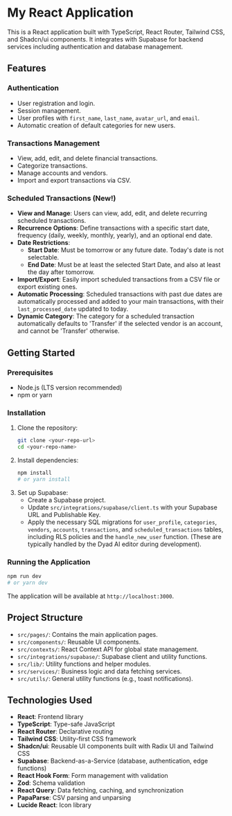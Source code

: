 # My React Application

This is a React application built with TypeScript, React Router, Tailwind CSS, and Shadcn/ui components. It integrates with Supabase for backend services including authentication and database management.

## Features

### Authentication
*   User registration and login.
*   Session management.
*   User profiles with `first_name`, `last_name`, `avatar_url`, and `email`.
*   Automatic creation of default categories for new users.

### Transactions Management
*   View, add, edit, and delete financial transactions.
*   Categorize transactions.
*   Manage accounts and vendors.
*   Import and export transactions via CSV.

### Scheduled Transactions (New!)
*   **View and Manage**: Users can view, add, edit, and delete recurring scheduled transactions.
*   **Recurrence Options**: Define transactions with a specific start date, frequency (daily, weekly, monthly, yearly), and an optional end date.
*   **Date Restrictions**:
    *   **Start Date**: Must be tomorrow or any future date. Today's date is not selectable.
    *   **End Date**: Must be at least the selected Start Date, and also at least the day after tomorrow.
*   **Import/Export**: Easily import scheduled transactions from a CSV file or export existing ones.
*   **Automatic Processing**: Scheduled transactions with past due dates are automatically processed and added to your main transactions, with their `last_processed_date` updated to today.
*   **Dynamic Category**: The category for a scheduled transaction automatically defaults to 'Transfer' if the selected vendor is an account, and cannot be 'Transfer' otherwise.

## Getting Started

### Prerequisites
*   Node.js (LTS version recommended)
*   npm or yarn

### Installation
1.  Clone the repository:
    ```bash
    git clone <your-repo-url>
    cd <your-repo-name>
    ```
2.  Install dependencies:
    ```bash
    npm install
    # or yarn install
    ```
3.  Set up Supabase:
    *   Create a Supabase project.
    *   Update `src/integrations/supabase/client.ts` with your Supabase URL and Publishable Key.
    *   Apply the necessary SQL migrations for `user_profile`, `categories`, `vendors`, `accounts`, `transactions`, and `scheduled_transactions` tables, including RLS policies and the `handle_new_user` function. (These are typically handled by the Dyad AI editor during development).

### Running the Application
```bash
npm run dev
# or yarn dev
```
The application will be available at `http://localhost:3000`.

## Project Structure

*   `src/pages/`: Contains the main application pages.
*   `src/components/`: Reusable UI components.
*   `src/contexts/`: React Context API for global state management.
*   `src/integrations/supabase/`: Supabase client and utility functions.
*   `src/lib/`: Utility functions and helper modules.
*   `src/services/`: Business logic and data fetching services.
*   `src/utils/`: General utility functions (e.g., toast notifications).

## Technologies Used

*   **React**: Frontend library
*   **TypeScript**: Type-safe JavaScript
*   **React Router**: Declarative routing
*   **Tailwind CSS**: Utility-first CSS framework
*   **Shadcn/ui**: Reusable UI components built with Radix UI and Tailwind CSS
*   **Supabase**: Backend-as-a-Service (database, authentication, edge functions)
*   **React Hook Form**: Form management with validation
*   **Zod**: Schema validation
*   **React Query**: Data fetching, caching, and synchronization
*   **PapaParse**: CSV parsing and unparsing
*   **Lucide React**: Icon library